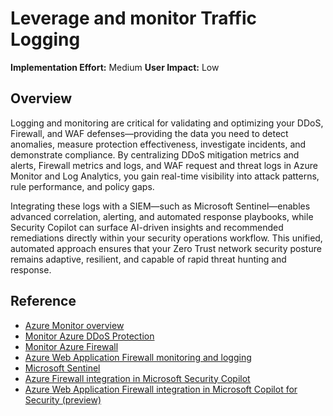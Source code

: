 # Leverage and monitor Traffic Logging

**Implementation Effort:** Medium
**User Impact:** Low

## Overview

Logging and monitoring are critical for validating and optimizing your DDoS, Firewall, and WAF defenses—providing the data you need to detect anomalies, measure protection effectiveness, investigate incidents, and demonstrate compliance. By centralizing DDoS mitigation metrics and alerts, Firewall metrics and logs, and WAF request and threat logs in Azure Monitor and Log Analytics, you gain real-time visibility into attack patterns, rule performance, and policy gaps. 

Integrating these logs with a SIEM—such as Microsoft Sentinel—enables advanced correlation, alerting, and automated response playbooks, while Security Copilot can surface AI-driven insights and recommended remediations directly within your security operations workflow. This unified, automated approach ensures that your Zero Trust network security posture remains adaptive, resilient, and capable of rapid threat hunting and response.

## Reference

* [Azure Monitor overview](https://learn.microsoft.com/en-us/azure/azure-monitor/fundamentals/overview)
* [Monitor Azure DDoS Protection](https://learn.microsoft.com/en-us/azure/ddos-protection/monitor-ddos-protection)
* [Monitor Azure Firewall](https://learn.microsoft.com/en-us/azure/firewall/monitor-firewall)
* [Azure Web Application Firewall monitoring and logging](https://learn.microsoft.com/en-us/azure/web-application-firewall/afds/waf-front-door-monitor?pivots=front-door-standard-premium)
* [Microsoft Sentinel](https://learn.microsoft.com/en-us/azure/sentinel/overview?tabs=defender-portal)
* [Azure Firewall integration in Microsoft Security Copilot](https://learn.microsoft.com/en-us/azure/firewall/firewall-copilot)
* [Azure Web Application Firewall integration in Microsoft Copilot for Security (preview)](https://learn.microsoft.com/en-us/azure/web-application-firewall/waf-copilot)

